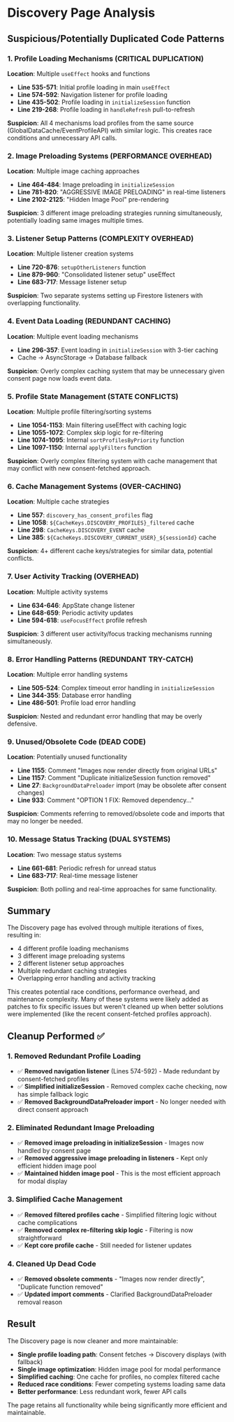 # Discovery Page Analysis

## Suspicious/Potentially Duplicated Code Patterns

### 1. Profile Loading Mechanisms (CRITICAL DUPLICATION)
**Location**: Multiple `useEffect` hooks and functions
- **Line 535-571**: Initial profile loading in main `useEffect` 
- **Line 574-592**: Navigation listener for profile loading
- **Line 435-502**: Profile loading in `initializeSession` function
- **Line 219-268**: Profile loading in `handleRefresh` pull-to-refresh

**Suspicion**: All 4 mechanisms load profiles from the same source (GlobalDataCache/EventProfileAPI) with similar logic. This creates race conditions and unnecessary API calls.

### 2. Image Preloading Systems (PERFORMANCE OVERHEAD)
**Location**: Multiple image caching approaches
- **Line 464-484**: Image preloading in `initializeSession`
- **Line 781-820**: "AGGRESSIVE IMAGE PRELOADING" in real-time listeners
- **Line 2102-2125**: "Hidden Image Pool" pre-rendering

**Suspicion**: 3 different image preloading strategies running simultaneously, potentially loading same images multiple times.

### 3. Listener Setup Patterns (COMPLEXITY OVERHEAD)
**Location**: Multiple listener creation systems
- **Line 720-876**: `setupOtherListeners` function
- **Line 879-960**: "Consolidated listener setup" useEffect
- **Line 683-717**: Message listener setup

**Suspicion**: Two separate systems setting up Firestore listeners with overlapping functionality.

### 4. Event Data Loading (REDUNDANT CACHING)
**Location**: Multiple event loading mechanisms
- **Line 296-357**: Event loading in `initializeSession` with 3-tier caching
- Cache → AsyncStorage → Database fallback

**Suspicion**: Overly complex caching system that may be unnecessary given consent page now loads event data.

### 5. Profile State Management (STATE CONFLICTS)
**Location**: Multiple profile filtering/sorting systems
- **Line 1054-1153**: Main filtering useEffect with caching logic
- **Line 1055-1072**: Complex skip logic for re-filtering
- **Line 1074-1095**: Internal `sortProfilesByPriority` function
- **Line 1097-1150**: Internal `applyFilters` function

**Suspicion**: Overly complex filtering system with cache management that may conflict with new consent-fetched approach.

### 6. Cache Management Systems (OVER-CACHING)
**Location**: Multiple cache strategies
- **Line 557**: `discovery_has_consent_profiles` flag
- **Line 1058**: `${CacheKeys.DISCOVERY_PROFILES}_filtered` cache
- **Line 298**: `CacheKeys.DISCOVERY_EVENT` cache
- **Line 385**: `${CacheKeys.DISCOVERY_CURRENT_USER}_${sessionId}` cache

**Suspicion**: 4+ different cache keys/strategies for similar data, potential conflicts.

### 7. User Activity Tracking (OVERHEAD)
**Location**: Multiple activity systems
- **Line 634-646**: AppState change listener
- **Line 648-659**: Periodic activity updates
- **Line 594-618**: `useFocusEffect` profile refresh

**Suspicion**: 3 different user activity/focus tracking mechanisms running simultaneously.

### 8. Error Handling Patterns (REDUNDANT TRY-CATCH)
**Location**: Multiple error handling systems
- **Line 505-524**: Complex timeout error handling in `initializeSession`
- **Line 344-355**: Database error handling
- **Line 486-501**: Profile load error handling

**Suspicion**: Nested and redundant error handling that may be overly defensive.

### 9. Unused/Obsolete Code (DEAD CODE)
**Location**: Potentially unused functionality
- **Line 1155**: Comment "Images now render directly from original URLs"
- **Line 1157**: Comment "Duplicate initializeSession function removed"
- **Line 27**: `BackgroundDataPreloader` import (may be obsolete after consent changes)
- **Line 933**: Comment "OPTION 1 FIX: Removed dependency..."

**Suspicion**: Comments referring to removed/obsolete code and imports that may no longer be needed.

### 10. Message Status Tracking (DUAL SYSTEMS)
**Location**: Two message status systems
- **Line 661-681**: Periodic refresh for unread status
- **Line 683-717**: Real-time message listener

**Suspicion**: Both polling and real-time approaches for same functionality.

## Summary
The Discovery page has evolved through multiple iterations of fixes, resulting in:
- 4 different profile loading mechanisms
- 3 different image preloading systems  
- 2 different listener setup approaches
- Multiple redundant caching strategies
- Overlapping error handling and activity tracking

This creates potential race conditions, performance overhead, and maintenance complexity. Many of these systems were likely added as patches to fix specific issues but weren't cleaned up when better solutions were implemented (like the recent consent-fetched profiles approach).

## Cleanup Performed ✅

### 1. Removed Redundant Profile Loading
- ✅ **Removed navigation listener** (Lines 574-592) - Made redundant by consent-fetched profiles
- ✅ **Simplified initializeSession** - Removed complex cache checking, now has simple fallback logic
- ✅ **Removed BackgroundDataPreloader import** - No longer needed with direct consent approach

### 2. Eliminated Redundant Image Preloading
- ✅ **Removed image preloading in initializeSession** - Images now handled by consent page
- ✅ **Removed aggressive image preloading in listeners** - Kept only efficient hidden image pool
- ✅ **Maintained hidden image pool** - This is the most efficient approach for modal display

### 3. Simplified Cache Management
- ✅ **Removed filtered profiles cache** - Simplified filtering logic without cache complications
- ✅ **Removed complex re-filtering skip logic** - Filtering is now straightforward
- ✅ **Kept core profile cache** - Still needed for listener updates

### 4. Cleaned Up Dead Code
- ✅ **Removed obsolete comments** - "Images now render directly", "Duplicate function removed"
- ✅ **Updated import comments** - Clarified BackgroundDataPreloader removal reason

## Result
The Discovery page is now cleaner and more maintainable:
- **Single profile loading path**: Consent fetches → Discovery displays (with fallback)
- **Single image optimization**: Hidden image pool for modal performance  
- **Simplified caching**: One cache for profiles, no complex filtered cache
- **Reduced race conditions**: Fewer competing systems loading same data
- **Better performance**: Less redundant work, fewer API calls

The page retains all functionality while being significantly more efficient and maintainable.